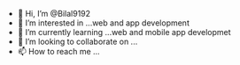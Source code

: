 - 👋 Hi, I’m @Bilal9192
- 👀 I’m interested in ...web and app development
- 🌱 I’m currently learning ...web and mobile app developmet
- 💞️ I’m looking to collaborate on ...
- 📫 How to reach me ...

<!---
Bilal9192 is a ✨ special ✨ repository because its `README.md` (this file) appears on your GitHub profile.
You can click the Preview link to take a look at your changes.
--->
